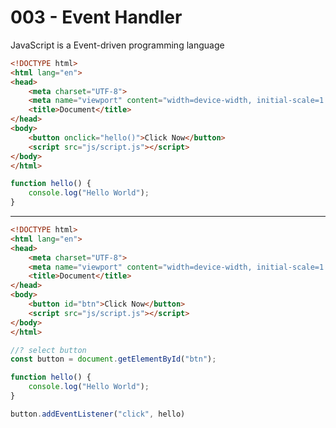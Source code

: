 # 003 - Event Handler
JavaScript is a Event-driven programming language

```html
<!DOCTYPE html>
<html lang="en">
<head>
    <meta charset="UTF-8">
    <meta name="viewport" content="width=device-width, initial-scale=1.0">
    <title>Document</title>
</head>
<body>
    <button onclick="hello()">Click Now</button>
    <script src="js/script.js"></script>
</body>
</html>
```
```javaScript
function hello() {
    console.log("Hello World");
}
```

------------------------------------------------------------------------------------------------------------------------

```html
<!DOCTYPE html>
<html lang="en">
<head>
    <meta charset="UTF-8">
    <meta name="viewport" content="width=device-width, initial-scale=1.0">
    <title>Document</title>
</head>
<body>
    <button id="btn">Click Now</button>
    <script src="js/script.js"></script>
</body>
</html>
```
```javaScript
//? select button
const button = document.getElementById("btn");

function hello() {
    console.log("Hello World");
}

button.addEventListener("click", hello)
```
